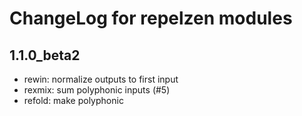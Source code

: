 # ChangeLog for repelzen modules

## 1.1.0_beta2

- rewin: normalize outputs to first input
- rexmix: sum polyphonic inputs (#5)
- refold: make polyphonic
